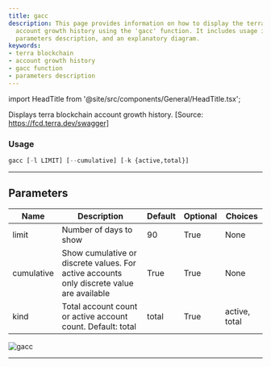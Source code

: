 ```yaml
---
title: gacc
description: This page provides information on how to display the terra blockchain
  account growth history using the 'gacc' function. It includes usage instructions,
  parameters description, and an explanatory diagram.
keywords:
- terra blockchain
- account growth history
- gacc function
- parameters description
---
```


import HeadTitle from '@site/src/components/General/HeadTitle.tsx';

<HeadTitle title="crypto/defi/gacc - Reference | OpenBB Terminal Docs" />

Displays terra blockchain account growth history. [Source: https://fcd.terra.dev/swagger]

### Usage

```python
gacc [-l LIMIT] [--cumulative] [-k {active,total}]
```

---

## Parameters

| Name | Description | Default | Optional | Choices |
| ---- | ----------- | ------- | -------- | ------- |
| limit | Number of days to show | 90 | True | None |
| cumulative | Show cumulative or discrete values. For active accounts only discrete value are available | True | True | None |
| kind | Total account count or active account count. Default: total | total | True | active, total |

![gacc](https://user-images.githubusercontent.com/46355364/154051829-8225869b-6ea8-434e-afd6-51b9c81e0ade.png)

---
